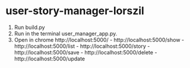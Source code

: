 # user-story-manager-lorszil

1. Run build.py
2. Run in the terminal user_manager_app.py.
3. Open in chrome http://localhost:5000/
            - http://localhost:5000/show
            - http://localhost:5000/list
            - http://localhost:5000/story
            - http://localhost:5000/save
            - http://localhost:5000/delete
            - http://localhost:5000/update
